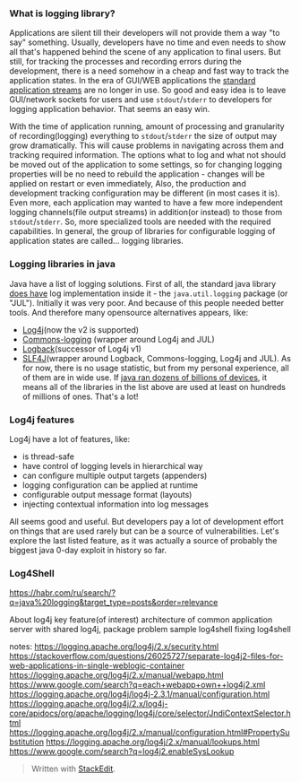 ### What is logging library?
Applications are silent till their developers will not provide them a way "to say" something. Usually, developers have no time and even needs to show all that's happened behind the scene of any application to final users. But still, for tracking the processes and recording errors during the development, there is a need somehow in a cheap and fast way to track the application states. In the era of GUI/WEB applications the [standard application streams](https://en.wikipedia.org/wiki/Standard_streams) are no longer in use. So good and easy idea is to leave GUI/network sockets for users and use `stdout`/`stderr` to developers for logging application behavior. That seems an easy win.

With the time of application running, amount of processing and granularity of recording(logging) everything to `stdout`/`stderr`  the size of output may grow dramatically. This will cause problems in navigating across them and tracking required information. The options what to log and what not should be moved out of the application to some settings, so for changing logging properties will be no need to rebuild the application - changes will be applied on restart or even immediately, Also, the production and development tracking configuration may be different (in most cases it is). Even more, each application may wanted to have a few more independent logging channels(file output streams) in addition(or instead) to those from `stdout`/`stderr`.
So, more specialized tools are needed with the required capabilities. In general, the group of libraries for configurable logging of application states are called... logging libraries. 

### Logging libraries in java
Java have a list of logging solutions. 
First of all, the standard java library [does have](https://docs.oracle.com/javase/10/core/java-logging-overview.htm) log implementation inside it - the `java.util.logging` package (or "JUL"). Initially it was very poor. And because of this people needed better tools. And therefore many opensource alternatives appears, like:
 - [Log4j](https://logging.apache.org/log4j)(now the v2 is supported)
 - [Commons-logging](https://commons.apache.org/proper/commons-logging/) (wrapper around Log4j and JUL)
 - [Logback](https://logback.qos.ch/)(successor of Log4j v1)
 - [SLF4J](https://www.slf4j.org/)(wrapper around Logback, Commons-logging, Log4j and JUL).
As for now, there is no usage statistic, but from my personal experience, all of them are in wide use. If [java ran dozens of billions of devices](https://www.oracle.com/java/moved-by-java/timeline/), it means all of the libraries in the list above are used at least on hundreds of millions of ones. That's a lot!

### Log4j features
Log4j have a lot of features, like:
- is thread-safe
- have control of logging levels in hierarchical way
- can configure multiple output targets (appenders)
- logging configuration can be applied at runtime
- configurable output message format (layouts)
- injecting contextual information into log messages

All seems good and useful. But developers pay a lot of development effort on things that are used rarely but can be a source of vulnerabilities. Let's explore the last listed feature, as it was actually a source of probably the biggest java 0-day exploit in history so far.

### Log4Shell




  

 https://habr.com/ru/search/?q=java%20logging&target_type=posts&order=relevance


About log4j
key feature(of interest)
architecture of common application server with shared log4j, package problem
sample
log4shell
fixing log4shell


notes:
https://logging.apache.org/log4j/2.x/security.html
https://stackoverflow.com/questions/26025727/separate-log4j2-files-for-web-applications-in-single-weblogic-container
https://logging.apache.org/log4j/2.x/manual/webapp.html
https://www.google.com/search?q=each+webapp+own++log4j2.xml
https://logging.apache.org/log4j/log4j-2.3.1/manual/configuration.html
https://logging.apache.org/log4j/2.x/log4j-core/apidocs/org/apache/logging/log4j/core/selector/JndiContextSelector.html
https://logging.apache.org/log4j/2.x/manual/configuration.html#PropertySubstitution
https://logging.apache.org/log4j/2.x/manual/lookups.html
https://www.google.com/search?q=log4j2.enableSysLookup








> Written with [StackEdit](https://stackedit.io/).
<!--stackedit_data:
eyJoaXN0b3J5IjpbLTE2MjgyOTc1NzYsLTc0NDY0NzEyMiwxOT
M0Mjg4OTAsLTIwNDE5NDQzMSwxMDIwODk4Nzg1LDEwNjk4Mzc3
NCwxMzM3Mzk1MDk2LDExNjk2NzAzNTIsLTg4MDAyNzA5NywxNj
c5MjI1OTA3LC0xMDk3OTI4ODg4LDYyNDkwNDczNV19
-->
